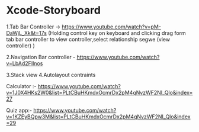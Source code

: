# Xcode-Storyboard

1.Tab Bar Controller -> https://www.youtube.com/watch?v=pM-DaWjL_Xk&t=17s
(Holding control key on keyboard and clicking drag form tab bar controller to view controller,select relationship segwe (view controller) )


2.Navigation Bar controller  -  https://www.youtube.com/watch?v=LbAd2FIlnos


3.Stack view
4.Autolayout contraints 

Calculator :-
https://www.youtube.com/watch?v=1J0X4HKs2W0&list=PLtCBuHKmdxOcmrDx2pM4qNvzWF2NI_Qlo&index=27


Quiz app:-
https://www.youtube.com/watch?v=1KZEyBQpw3M&list=PLtCBuHKmdxOcmrDx2pM4qNvzWF2NI_Qlo&index=29

